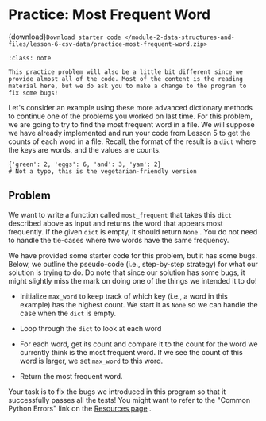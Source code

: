 # <i class="fas fa-laptop"></i> Practice: Most Frequent Word

{download}`Download starter code </module-2-data-structures-and-files/lesson-6-csv-data/practice-most-frequent-word.zip>`

```{admonition} Note
:class: note

This practice problem will also be a little bit different since we provide almost all of the code. Most of the content is the reading material here, but we do ask you to make a change to the program to fix some bugs!

```

Let's consider an example using these more advanced dictionary methods to continue one of the problems you worked on last time. For this problem, we are going to try to find the most frequent word in a file. We will suppose we have already implemented and run your code from Lesson 5 to get the counts of each word in a file. Recall, the format of the result is a `dict` where the keys are words, and the values are counts.

```text
{'green': 2, 'eggs': 6, 'and': 3, 'yam': 2}
# Not a typo, this is the vegetarian-friendly version

```

## Problem

We want to write a function called `most_frequent` that takes this `dict` described above as input and returns the word that appears most frequently. If the given `dict` is empty, it should return `None` . You do not need to handle the tie-cases where two words have the same frequency.

We have provided some starter code for this problem, but it has some bugs. Below, we outline the pseudo-code (i.e., step-by-step strategy) for what our solution is trying to do. Do note that since our solution has some bugs, it might slightly miss the mark on doing one of the things we intended it to do!

- Initialize `max_word` to keep track of which key (i.e., a word in this example) has the highest count. We start it as `None` so we can handle the case when the `dict` is empty.

- Loop through the `dict` to look at each word

- For each word, get its count and compare it to the count for the word we currently think is the most frequent word. If we see the count of this word is larger, we set `max_word` to this word.

- Return the most frequent word.

Your task is to fix the bugs we introduced in this program so that it successfully passes all the tests! You might want to refer to the "Common Python Errors" link on the [Resources page](https://courses.cs.washington.edu/courses/cse163/21wi/resources.html) .
